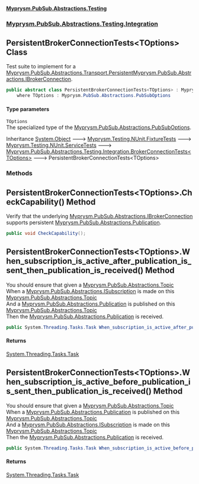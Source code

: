 #### [Myprysm.PubSub.Abstractions.Testing](index.md 'index')
### [Myprysm.PubSub.Abstractions.Testing.Integration](index.md#Myprysm_PubSub_Abstractions_Testing_Integration 'Myprysm.PubSub.Abstractions.Testing.Integration')
## PersistentBrokerConnectionTests&lt;TOptions&gt; Class
Test suite to implement for a [Myprysm.PubSub.Abstractions.Transport.Persistent](https://docs.microsoft.com/en-us/dotnet/api/Myprysm.PubSub.Abstractions.Transport.Persistent 'Myprysm.PubSub.Abstractions.Transport.Persistent')[Myprysm.PubSub.Abstractions.IBrokerConnection](https://docs.microsoft.com/en-us/dotnet/api/Myprysm.PubSub.Abstractions.IBrokerConnection 'Myprysm.PubSub.Abstractions.IBrokerConnection').  
```csharp
public abstract class PersistentBrokerConnectionTests<TOptions> : Myprysm.PubSub.Abstractions.Testing.Integration.BrokerConnectionTests<TOptions>
    where TOptions : Myprysm.PubSub.Abstractions.PubSubOptions
```
#### Type parameters
<a name='Myprysm_PubSub_Abstractions_Testing_Integration_PersistentBrokerConnectionTests_TOptions__TOptions'></a>
`TOptions`  
The specialized type of the [Myprysm.PubSub.Abstractions.PubSubOptions](https://docs.microsoft.com/en-us/dotnet/api/Myprysm.PubSub.Abstractions.PubSubOptions 'Myprysm.PubSub.Abstractions.PubSubOptions').
  

Inheritance [System.Object](https://docs.microsoft.com/en-us/dotnet/api/System.Object 'System.Object') &#129106; [Myprysm.Testing.NUnit.FixtureTests](https://docs.microsoft.com/en-us/dotnet/api/Myprysm.Testing.NUnit.FixtureTests 'Myprysm.Testing.NUnit.FixtureTests') &#129106; [Myprysm.Testing.NUnit.ServiceTests](https://docs.microsoft.com/en-us/dotnet/api/Myprysm.Testing.NUnit.ServiceTests 'Myprysm.Testing.NUnit.ServiceTests') &#129106; [Myprysm.PubSub.Abstractions.Testing.Integration.BrokerConnectionTests&lt;](Myprysm_PubSub_Abstractions_Testing_Integration_BrokerConnectionTests_TOptions_.md 'Myprysm.PubSub.Abstractions.Testing.Integration.BrokerConnectionTests&lt;TOptions&gt;')[TOptions](Myprysm_PubSub_Abstractions_Testing_Integration_PersistentBrokerConnectionTests_TOptions_.md#Myprysm_PubSub_Abstractions_Testing_Integration_PersistentBrokerConnectionTests_TOptions__TOptions 'Myprysm.PubSub.Abstractions.Testing.Integration.PersistentBrokerConnectionTests&lt;TOptions&gt;.TOptions')[&gt;](Myprysm_PubSub_Abstractions_Testing_Integration_BrokerConnectionTests_TOptions_.md 'Myprysm.PubSub.Abstractions.Testing.Integration.BrokerConnectionTests&lt;TOptions&gt;') &#129106; PersistentBrokerConnectionTests&lt;TOptions&gt;  
### Methods
<a name='Myprysm_PubSub_Abstractions_Testing_Integration_PersistentBrokerConnectionTests_TOptions__CheckCapability()'></a>
## PersistentBrokerConnectionTests&lt;TOptions&gt;.CheckCapability() Method
Verify that the underlying [Myprysm.PubSub.Abstractions.IBrokerConnection](https://docs.microsoft.com/en-us/dotnet/api/Myprysm.PubSub.Abstractions.IBrokerConnection 'Myprysm.PubSub.Abstractions.IBrokerConnection') supports persistent [Myprysm.PubSub.Abstractions.Publication](https://docs.microsoft.com/en-us/dotnet/api/Myprysm.PubSub.Abstractions.Publication 'Myprysm.PubSub.Abstractions.Publication').  
```csharp
public void CheckCapability();
```
  
<a name='Myprysm_PubSub_Abstractions_Testing_Integration_PersistentBrokerConnectionTests_TOptions__When_subscription_is_active_after_publication_is_sent_then_publication_is_received()'></a>
## PersistentBrokerConnectionTests&lt;TOptions&gt;.When_subscription_is_active_after_publication_is_sent_then_publication_is_received() Method
You should ensure that given a [Myprysm.PubSub.Abstractions.Topic](https://docs.microsoft.com/en-us/dotnet/api/Myprysm.PubSub.Abstractions.Topic 'Myprysm.PubSub.Abstractions.Topic')  
When a [Myprysm.PubSub.Abstractions.ISubscription](https://docs.microsoft.com/en-us/dotnet/api/Myprysm.PubSub.Abstractions.ISubscription 'Myprysm.PubSub.Abstractions.ISubscription') is made on this [Myprysm.PubSub.Abstractions.Topic](https://docs.microsoft.com/en-us/dotnet/api/Myprysm.PubSub.Abstractions.Topic 'Myprysm.PubSub.Abstractions.Topic')  
And a [Myprysm.PubSub.Abstractions.Publication](https://docs.microsoft.com/en-us/dotnet/api/Myprysm.PubSub.Abstractions.Publication 'Myprysm.PubSub.Abstractions.Publication') is published on this [Myprysm.PubSub.Abstractions.Topic](https://docs.microsoft.com/en-us/dotnet/api/Myprysm.PubSub.Abstractions.Topic 'Myprysm.PubSub.Abstractions.Topic')  
Then the [Myprysm.PubSub.Abstractions.Publication](https://docs.microsoft.com/en-us/dotnet/api/Myprysm.PubSub.Abstractions.Publication 'Myprysm.PubSub.Abstractions.Publication') is received.  
```csharp
public System.Threading.Tasks.Task When_subscription_is_active_after_publication_is_sent_then_publication_is_received();
```
#### Returns
[System.Threading.Tasks.Task](https://docs.microsoft.com/en-us/dotnet/api/System.Threading.Tasks.Task 'System.Threading.Tasks.Task')  
  
<a name='Myprysm_PubSub_Abstractions_Testing_Integration_PersistentBrokerConnectionTests_TOptions__When_subscription_is_active_before_publication_is_sent_then_publication_is_received()'></a>
## PersistentBrokerConnectionTests&lt;TOptions&gt;.When_subscription_is_active_before_publication_is_sent_then_publication_is_received() Method
You should ensure that given a [Myprysm.PubSub.Abstractions.Topic](https://docs.microsoft.com/en-us/dotnet/api/Myprysm.PubSub.Abstractions.Topic 'Myprysm.PubSub.Abstractions.Topic')  
When a [Myprysm.PubSub.Abstractions.Publication](https://docs.microsoft.com/en-us/dotnet/api/Myprysm.PubSub.Abstractions.Publication 'Myprysm.PubSub.Abstractions.Publication') is published on this [Myprysm.PubSub.Abstractions.Topic](https://docs.microsoft.com/en-us/dotnet/api/Myprysm.PubSub.Abstractions.Topic 'Myprysm.PubSub.Abstractions.Topic')  
And a [Myprysm.PubSub.Abstractions.ISubscription](https://docs.microsoft.com/en-us/dotnet/api/Myprysm.PubSub.Abstractions.ISubscription 'Myprysm.PubSub.Abstractions.ISubscription') is made on this [Myprysm.PubSub.Abstractions.Topic](https://docs.microsoft.com/en-us/dotnet/api/Myprysm.PubSub.Abstractions.Topic 'Myprysm.PubSub.Abstractions.Topic')  
Then the [Myprysm.PubSub.Abstractions.Publication](https://docs.microsoft.com/en-us/dotnet/api/Myprysm.PubSub.Abstractions.Publication 'Myprysm.PubSub.Abstractions.Publication') is received.  
```csharp
public System.Threading.Tasks.Task When_subscription_is_active_before_publication_is_sent_then_publication_is_received();
```
#### Returns
[System.Threading.Tasks.Task](https://docs.microsoft.com/en-us/dotnet/api/System.Threading.Tasks.Task 'System.Threading.Tasks.Task')  
  
